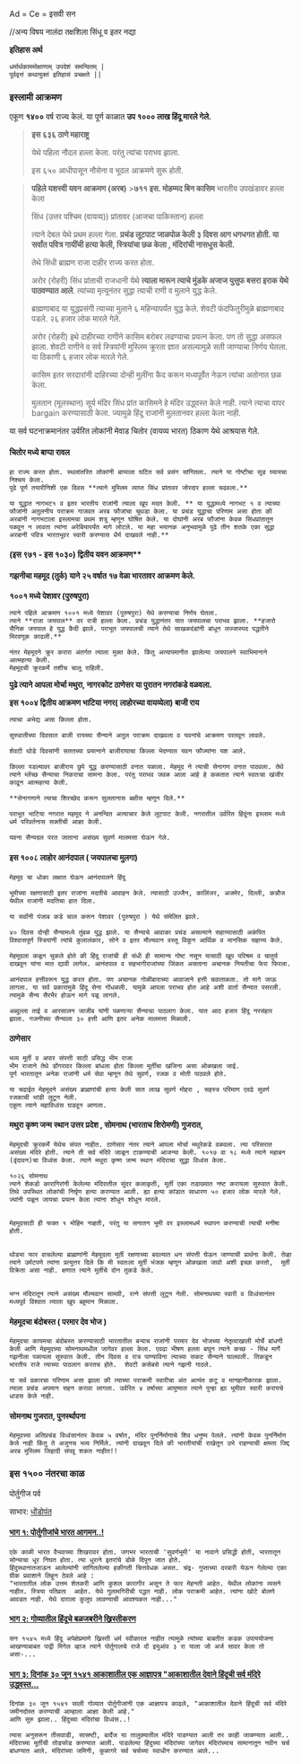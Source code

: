 Ad = Ce = इसवी सन

//अन्य विषय
नालंदा तक्षशिला
सिंधू व इतर नद्या

**इतिहास अर्थ**

```
धर्मार्थकाममोक्षाणाम् उपदेशं समन्वितम् | 
पूर्ववृत्तं कथायुक्तं इतिहासं प्रचक्षते ||
```

### इस्लामी आक्रमण

एकूण **१४००** वर्ष राज्य केलं. या पूर्ण काळात **उप १००० लाख हिंदू मारले गेले.**

> **इस ६३६ ठाणे महाराष्ट्र**
>
> येथे पहिला नौदल हल्ला केला. परंतु त्यांचा पराभव झाला.
>
> इस ६५० आधीपासून नौसेना व भूदल आक्रमणे सुरू होती.

> **पहिले यशस्वी यवन आक्रमण (अरब)** >**७११ इस. मोहम्मद बिन कासिम** भारतीय उपखंडावर हल्ला केला
>
> सिंध (उत्तर पश्चिम (वायव्य)) प्रांतावर (आजचा पाकिस्तान) हल्ला
>
> त्याने देबल येथे प्रथम हल्ला गेला. **प्रचंड लूटपाट जाळपोळ केली ३ दिवस आग धगधगत होती. या सर्वांत पवित्र गायींची हत्या केली, स्त्रियांचा छळ केला , मंदिरांची नासधुस केली.**
>
> तेथे सिंधी ब्राह्मण राजा दाहीर राज्य करत होता.
>
> अरोर (रोहरी) सिंध प्रांताची राजधानी येथे **त्याला मारून त्याचे मुंडके अजाज युसुफ बसरा इराक येथे पाठवण्यात आले**. त्यांच्या मृत्यूनंतर सुद्धा त्याची राणी व मुलाने युद्ध केले.
>
> ब्राह्मणाबाद
> या युद्धप्रसंगी त्याच्या मुलाने ६ महिन्यापर्यंत युद्ध केले. शेवटी फंदफितुरीमुळे ब्राह्मणाबाद पडले. २६ हजार लोक मारले गेले.
>
> अरोर (रोहरी)
> इथे दाहीरच्या राणीने कासिम बरोबर लढण्याचा प्रयत्न केला. पण तो सुद्धा असफल झाला. शेवटी राणीने व सर्व स्त्रियांनी मुस्लिम क्रूरता ज्ञात असल्यामुळे सती जाण्याचा निर्णय घेतला. या ठिकाणी ६ हजार लोक मारले गेले.
>
> कासिम इतर सरदारांनी दाहिरच्या दोन्ही मुलींना कैद करून मध्यपूर्वेत नेऊन त्यांचा अतोनात छळ केला.
>
> मुलतान (मूलस्थान) सूर्य मंदिर सिंध प्रांत
> कासिमने हे मंदिर उद्ध्वस्त केले नाही. त्याने त्याचा वापर bargain करण्यासाठी केला. ज्यामुळे हिंदू राजांनी मुलतानवर हल्ला केला नाही.

या सर्व घटनाक्रमानंतर उर्वरित लोकांनी मेवाड चितोर (वायव्य भारत) ठिकाण येथे आश्रयास गेले.

#### चितोर मध्ये बाप्पा रावल

```
हा राज्य करत होता. स्थलांतरित लोकांनी बाप्पाला घटित सर्व प्रसंग सांगितला. त्याने या गोष्टीचा सूड घ्यायचा निश्चय केला.
पुढे पूर्ण तयारीनिशी एक दिवस **त्याने मुस्लिम व्याप्त सिंध प्रांतावर जोरदार हल्ला चढवला.**

या युद्धात नागभट१ व इतर भारतीय राजांनी त्याला खूप मदत केली. ** या युद्धामध्ये नागभट १ व त्याच्या फौजांनी अतुलनीय पराक्रम गाजवत अरब फौजांचा चुथडा केला. या प्रचंड युद्धाचा परिणाम असा होता की अरबांनी नागभटाला इस्लामचा प्रथम शत्रू म्हणून घोषित केले. या दोघांनी अरब फौजांना केवळ सिंधप्रांतातून पळवून न लावता त्यांना अरेबियापर्यंत मागे लोटले. या महा भयानक अनुभवामुळे पुढे तीन शतके एका सुद्धा अरबानी पवित्र भारतभूवर स्वारी करण्यास धैर्य दाखवले नाही.**
```

#### (इस ९७१ - इस १०३०) द्वितीय यवन आक्रमण\*\*

#### गझनीचा महमूद (तुर्क) याने २५ वर्षात १७ वेळा भारतावर आक्रमण केले.

**१००१ मध्ये पेशावर (पुरुषपुरा)**

```
त्याने पहिले आक्रमण १००१ मध्ये पेशावर (पुरुषपुरा) येथे करण्याचा निर्णय घेतला.
त्याने **राजा जयपाल** वर रात्री हल्ला केला. प्रचंड युद्धानंतर यात जयपालचा पराभव झाला. **हजारो सैनिक जयपाल हे युद्ध कैदी झाले. पराभूत जयपालची त्याने तेथे साखळदंडांनी बांधून लज्जास्पद पद्धतीने मिरवणूक काढली.**

नंतर मेहमूदने क्रूर करारा अंतर्गत त्याला मुक्त केले. किंतु अत्यापमानीत झालेल्या जयपालने स्वाभिमानाने आत्महत्या केली.
मेहमूदची क्रूरकर्मे तशीच चालू राहिली.
```

**पुढे त्याने आपला मोर्चा मथुरा, नागरकोट ठाणेसर या पुरातन नगरांकडे वळवला.**

**इस १००४ द्वितीय आक्रमण भाटिया नगर( लाहोरच्या वायव्येला) बाजी राय**

```
त्याचा अभेद्य असा किल्ला होता.

सुरुवातीच्या दिवसात बाजी रायच्या सैन्याने अतुल पराक्रम दाखवला व यवनांचे आक्रमण परतवून लावले.

शेवटी थोडे दिवसांनी सततच्या प्रयत्नाने बाजीरायाचा किल्ला भेदण्यात यवन फौज्यांना यश आले.

किल्ला पडल्यावर बाजीराय छुपे युद्ध करण्यासाठी वनात पळाला. मेहमूद ने त्याची सेनागण वनात पाठवला. तेथे त्याने म्लेंच्छ सैन्याचा निकराचा सामना केला. परंतु पराभव जवळ आला आहे हे कळतात त्याने स्वतःचा खंजीर काढून आत्महत्या केली.

**सेनागणाने त्याचा शिरच्छेद करून सुलतानास बक्षीस म्हणून दिले.**

पराभूत भाटिया नगरात महमूद ने अनन्वित अत्याचार केले लूटपाट केली. नगरातील उर्वरित हिंदूंना इस्लाम मध्ये धर्म परिवर्तनास सक्तीची आज्ञा केली.

यवना सैन्यदल परत जाताना असंख्य सुवर्ण मालमत्ता घेऊन गेले.
```

#### इस १००८ लाहोर आनंदपाल ( जयपालचा मुलगा)

```
मेहमूद चा धोका लक्षात घेऊन आनंदपालने हिंदू

भूमीच्या रक्षणासाठी इतर राजांना मदतीचे आवाहन केले. त्यासाठी उज्जैन, कालिंजर, अजमेर, दिल्ली, कन्नौज येथील राजांनी मदतिचा हात दिला.

या सर्वांनी पंजाब कडे चाल करून पेशावर (पुरुषपुरा ) येथे संमेलित झाले.

४० दिवस दोन्ही सैन्यामध्ये तुंबळ युद्ध झाले. या सैन्याचे आवाका प्रचंड असल्याने सहाय्यासाठी अकंपित विश्वासपूर्ण स्त्रियांनी त्यांचे कुलालंकार, सोने व इतर मौल्यवान वस्तू विकून आर्थिक व मानसिक सहाय्य केले.

मेहमूदला कळून चुकले होते की हिंदू राजांची ही संधी ही सामान्य गोष्ट नसून यासाठी खूप परिश्रम व चातुर्य दाखवून यांना मात द्यावी लागेल. आनंदपाल व सहभागीराजांच्या जिंकत असताना अचानक नियतीचा फेरा फिरला.

आनंदपाल हत्तीवरून युद्ध करत होता. पण अचानक गोळीबाराच्या आवाजाने हत्ती चवाताळला. तो मागे जाऊ लागला. या सर्व प्रकारामुळे हिंदू सेना गोंधळली. यामुळे आपला पराभव होत आहे अशी वार्ता सैन्यात पसरली. त्यामुळे सैन्य सैरभैर होऊन मागे पळू लागले.

अब्दुल्ला ताई व आरसालन जाजीब यांनी पळणाऱ्या सैन्याचा पाठलाग केला. यात आठ हजार हिंदू नरसंहार झाला. गजनीच्या सैन्याला ३० हत्ती आणि इतर अनेक मालमत्ता मिळाली.
```

#### ठाणेसार

```
भव्य मूर्ती व अपार संपत्ती साठी प्रसिद्ध भीम राजा
भीम राजाने तेथे डोंगरावर किल्ला बांधला होता किल्ला मूर्तींचा खजिना असा ओळखला जाई.
पूर्ण भारतातून अनेक राजांनी धर्म सेवा म्हणून तेथे सुवर्ण, रजक व मोती पाठवले होते.

या चढाईत मेहमूदने असंख्य ब्राह्मणांची हत्या केली सात लाख सुवर्ण मोहरा , सहस्त्र परिमाण एवढे सुवर्ण रजकाची भांडी लुटून नेली.
एकूण त्याने महाविध्वंस घडवून आणला.

```

#### मथुरा कृष्ण जन्म स्थान उत्तर प्रदेश , सोमनाथ (भारताच शिरोमणी) गुजरात, 

```
मेहमूदची क्रूरकर्मे येथेच संपत नाहीत. ठाणेसार नंतर त्याने आपला मोर्चा मथुरेकडे वळवला. त्या परिसरात असंख्य मंदिरे होती. त्याने ती सर्व मंदिरे जाळून टाकण्याची आजन्या केली. १०१७ वा १८ मध्ये त्याने महाबन (वृंदावन)चा विध्वंस केला. त्याने मथुरा कृष्ण जन्म स्थान मंदिराचा सुद्धा विध्वंस केला.

१०२६ सोमनाथ
त्याने शेकडो कारागिरांनी केलेल्या मंदिरातील सुंदर कलाकृती, मूर्ती एका तडाख्यात नष्ट करायला सुरुवात केली. तिथे उपस्थित लोकांची निर्घृण हत्या करण्यात आली. ह्या हत्या कांडात साधारण ५० हजार लोक मारले गेले. ज्यांनी पळून जायचा प्रयत्न केला त्यांना शोधुन शोधुन मारले.


मेहमूदसाठी ही फक्त १ मोहिम नव्हती, परंतु या सनातन भूमी वर इस्लामधर्म स्थापन करण्याची त्याची मनीषा होती.


थोड्या फार वाचलेल्या ब्राह्मणांनी मेहमूदला मूर्ती रक्षणाच्या बदल्यात धन संपत्ती घेऊन जाण्याची प्रार्थना केली. तेव्हा त्याने उर्मटपणे त्यांना प्रत्युत्तर दिले कि मी स्वतःला मूर्ती भंजक म्हणून ओळखला जावो अशी इच्छा करतो,  मूर्ती विक्रेता असा नाही. क्षणात त्याने मूर्तीचे दोन तुकडे केले.


भग्न मंदिरातून त्याने असंख्य मौल्यवान सामग्री, रत्ने संपत्ती लुटून नेली. सोमनाथच्या स्वारी व विध्वंसानंतर मध्यपूर्व विश्वात त्याला खुप बहुमान मिळाला.
```

#### मेहमूदचा बंदोबस्त ( परमार देव भोज )

```
मेहमूदचा कायमचा बंदोबस्त करण्यासाठी भारतातील बऱ्याच राजांनी परमार देव भोजच्या नेतृत्वाखाली मोर्चे बांधणी केली आणि मेहमूदच्या सोमनाथमधील जागेवर हल्ला केला. एवढा भीषण हल्ला बघून त्याने कच्छ - सिंध मार्गे गझनीला पळायला सुरुवात केली. तीन दिवस व रात्र पाण्याविना त्याच्या सकट सैन्याने घालवली. तिकडून भारतीय राजे त्याच्या पाठलाग करतच होते.  शेवटी कसेबसे त्याने गझनी गाठले.

या सर्व प्रकारचा परिणाम असा झाला की त्याच्या पराक्रमी स्वारीचा अंत अत्यंत कटू व मानहानीकारक झाला. त्याला प्रचंड अपमान सहन करावा लागला. उर्वरित ४ वर्षाच्या आयुष्यात त्याने पुन्हा ह्या भूमीवर स्वारी करायचे धाडस केले नाही. 

```

#### सोमनाथ गुजरात, पुनर्स्थापना

```
मेहमूदच्या अतिप्रचंड विध्वंसानंतर केवळ ५ वर्षात, मंदिर पुनर्निर्माणाचे शिव धनुष्य पेलले. त्यांनी केवळ पुनर्निर्माण केले नाही किंतु ते अजुनच भव्य निर्मिले. त्यांनी दाखवून दिले की भारतीयांची राखेतून उभे राहण्याची क्षमता जिद्द अरब मुस्लिम जिहादी संपवू शकत नाहीत!!

```


### इस १५०० नंतरचा काळ

पोर्तुगीज पर्व

साभार: [धोंडोपंत](https://www.facebook.com/dhondopant.apate)


#### [भाग १: पोर्तुगीजांचे भारत आगमन..!](https://www.facebook.com/share/p/WMEDN7SH4f9qMbde/)
```
एके काळी भारत वैभवाच्या शिखरावर होता. जगभर भारताची 'सुवर्णभूमी' या नावाने प्रसिद्धी होती, भारतातून सोन्याचा धूर निघत होता. त्या धुराने इतरांचे डोळे दिपून जात होते.
हिंदुस्थानातजाऊन आलेल्यांनी सांगितलेल्या हकीगती चित्तवेधक असत. चंद्र- गुप्ताच्या दरबारी येऊन गेलेल्या एका ग्रीक प्रवाशाने लिहून ठेवले आहे :
"भारतातील लोक उत्तम शेतकरी आणि कुशल कारागीर असून ते फार मेहनती आहेत. येथील लोकांना व्यसने नाहीत. स्त्रिया पतिव्रता  आहेत. येथे गुलामगिरीची पद्धत नाही. लोक पराक्रमी आहेत. त्यांना खोटे बोलणे आवडत नाही. येथे दाराला कुलूप लावण्याची आवश्यकत नाही..."

```

#### [भाग २: गोव्यातील हिंदूचे बळजबरीने ख्रिस्तीकरण](https://www.facebook.com/share/p/6UbJHQb7hMiaiCRM/)
```
सन १५४५ मध्ये हिंदू अपेक्षेप्रमाणे ख्रिस्ती धर्म स्वीकारत नाहीत त्यामुळे त्यांच्या बाबतीत कडक उपाययोजना आखण्याबाबत पाद्री मिगेल व्हाज त्याने पोर्तुगालचे राजे दों इयुआंव ३ रा याला जो अर्ज सादर केला तो असा-...

```

#### [भाग ३: दिनांक ३० जून १५४१ आकाशातील एक आज्ञापत्र "आकाशातील देवाने हिंदूची सर्व मंदिरे उद्ध्वस्त...](https://www.facebook.com/story.php?story_fbid=807668464807162&id=100066920460628&rdid=Nq1Oxt0525NlUbFm)
```
दिनांक ३० जून १५४१ साली गोव्यात पोर्तुगीजांनी एक आज्ञापत्र काढले, "आकाशातील देवाने हिंदूची सर्व मंदिरे जमीनदोस्त करण्याची आम्हाला आज्ञा केली आहे."
आणि सुरु झाला.. हिंदुच्या मंदिरांचा विध्वंस..!

त्यास अनुसरून तीसवाडी, सासष्टी, बार्देज या तालुक्यातील मंदिरे पाडण्यात आली तर काही जाळण्यात आली..
मंदिराच्या मूर्तीची तोडफोड करण्यात आली. पाडलेल्या हिंदुच्या मंदिरांच्या जागेवर मंदिरांच्याच सामानातून नवीन चर्च बांधण्यात आले. मंदिरांच्या जमिनी, कुळागरे सर्व चर्चच्या स्वाधीन करण्यात आले...
